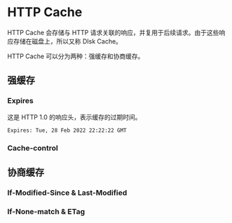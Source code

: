 # HTTP Cache

HTTP Cache 会存储与 HTTP 请求关联的响应，并复用于后续请求。由于这些响应存储在磁盘上，所以又称 DIsk Cache。

HTTP Cache 可以分为两种：强缓存和协商缓存。

## 强缓存

### Expires

这是 HTTP 1.0 的响应头，表示缓存的过期时间。

```http
Expires: Tue, 28 Feb 2022 22:22:22 GMT
```



### Cache-control

## 协商缓存

### If-Modified-Since & Last-Modified

### If-None-match & ETag



